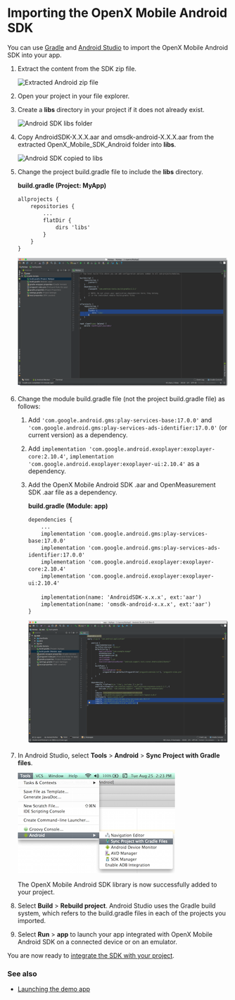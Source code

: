 
Importing the OpenX Mobile Android SDK
======================================

You can use
[Gradle](https://developer.android.com/tools/building/plugin-for-gradle.html)
and [Android
Studio](http://developer.android.com/tools/studio/index.html) to import
the OpenX Mobile Android SDK into your app.

1.  Extract the content from the SDK zip file.

    ![Extracted Android zip
    file](res/android-importing-extract.png "Extracted Android zip file")

2.  Open your project in your file explorer.
3.  Create a **libs** directory in your project if it does not already
    exist.

    ![Android SDK libs
    folder](res/android-importing-libs.png "Android SDK libs folder")

4.  Copy AndroidSDK-X.X.X.aar and omsdk-android-X.X.X.aar from the extracted OpenX\_Mobile\_SDK\_Android folder into **libs**.

    ![Android SDK copied to
    libs](res/android-importing-libs2.png "Android SDK copied to libs")

5.  Change the project build.gradle file to include the **libs**
    directory.

    **build.gradle (Project: MyApp)**

        allprojects {
            repositories {
                ...
                flatDir {
                    dirs 'libs'
                }
            }
        }
                    

    ![Android SDK import to project gradle](res/android-importing-project-gradle.png "Android SDK import to project gradle")

6.  Change the module build.gradle file (not the project build.gradle
    file) as follows:
    1.  Add `'com.google.android.gms:play-services-base:17.0.0'` and `'com.google.android.gms:play-services-ads-identifier:17.0.0'` (or current version) as a dependency.
    
    2. Add `implementation 'com.google.android.exoplayer:exoplayer-core:2.10.4'`, `implementation 'com.google.android.exoplayer:exoplayer-ui:2.10.4'` as a dependency.

    3.  Add the OpenX Mobile Android SDK .aar and OpenMeasurement SDK .aar file as a dependency.

        **build.gradle (Module: app)**

            dependencies {
                ...
                implementation 'com.google.android.gms:play-services-base:17.0.0'
                implementation 'com.google.android.gms:play-services-ads-identifier:17.0.0'
                implementation 'com.google.android.exoplayer:exoplayer-core:2.10.4'
                implementation 'com.google.android.exoplayer:exoplayer-ui:2.10.4'
           
                implementation(name: 'AndroidSDK-x.x.x', ext:'aar')
                implementation(name: 'omsdk-android-x.x.x', ext:'aar')
            }
                        

        ![Change module build.gradle file](res/android-importing-module-gradle.png "Change module build.gradle file")

7.  In Android Studio, select **Tools** \> **Android** \> **Sync Project
    with Gradle files**.

    ![](res/android_sdk_demo_app_sync_project_with_gradle.png)

    The OpenX Mobile Android SDK library is now successfully added to
    your project.

8.  Select **Build** \> **Rebuild project**. Android Studio uses the
    Gradle build system, which refers to the build.gradle files in each
    of the projects you imported.
    
9.  Select **Run** \> **app** to launch your app integrated with OpenX
    Mobile Android SDK on a connected device or on an emulator.

You are now ready to [integrate the SDK with your
project](android-sdk-integration.md).

### See also 

-   [Launching the demo app](android-sdk-demo-app-launch.md)

